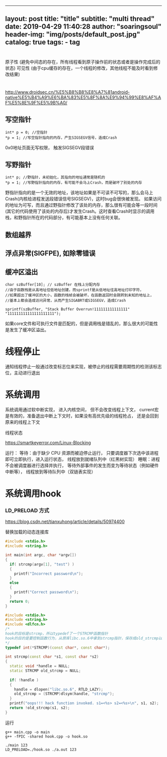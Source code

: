 
---
layout:     post
title:      "title"
subtitle:   "multi thread"
date:       2019-04-29 11:40:28
author:     "soaringsoul"
header-img: "img/posts/default_post.jpg"
catalog: true
tags:
    - tag
---

#
原子性 (避免中间态的存在，所有线程看到原子操作前的状态或者是操作完成后的状态)
可见性 (由于cpu缓存的存在，一个线程的修改，其他线程不能及时看到修改结果)

# 
http://www.droidsec.cn/%E5%B8%B8%E8%A7%81android-native%E5%B4%A9%E6%BA%83%E5%8F%8A%E9%94%99%E8%AF%AF%E5%8E%9F%E5%9B%A0/

## 写空指针
```
int* p = 0; //空指针
*p = 1; //写空指针指向的内存，产生SIGSEGV信号，造成Crash
```
0x0地址页面无写权限， 触发SIGSEGV段错误

## 写野指针
```
int* p; //野指针，未初始化，其指向的地址通常是随机的
*p = 1; //写野指针指向的内存，有可能不会马上Crash，而是破坏了别处的内存
```
野指针指向的是一个无效的地址，该地址如果是不可读不可写的，那么会马上Crash(内核给进程发送段错误信号SIGSEGV)，这时bug会很快被发现。
如果访问的地址为可写，而且通过野指针修改了该处的内存，那么很有可能会等一段时间(其它的代码使用了该处的内存后)才发生Crash。这时查看Crash时显示的调用栈，和野指针所在的代码部分，有可能基本上没有任何关联。

## 数组越界
## 浮点异常(SIGFPE), 如除零错误

## 缓冲区溢出
```
char szBuffer[10]; // szBuffer 在栈上分配内存
//由于函数栈是从高地址往低地址创建，而sprintf是从低地址往高地址打印字符，
//如果超出了缓冲区的大小，函数的栈帧会被破坏，在函数返回时会跳转到未知的地址上，
//基本上都会造成访问异常，从而产生SIGABRT或SIGSEGV，造成Crash

sprintf(szBuffer, "Stack Buffer Overrun!111111111111111"  "111111111111111111111");
```

如果core文件和可执行文件是匹配的，但是调用栈是错乱的，那么很大的可能性是发生了缓冲区溢出。


# 线程停止
通知线程停止一般通过改变标志位来实现，被停止的线程需要周期性的检测该标志位，主动进行退出



# 系统调用

系统调用通过软中断实现， 进入内核空间， 但不会改变线程上下文， current宏是有效的，准备退出中断上下文时，如果没有高优先级的线程抢占， 还是会回到原来的线程上下文

线程状态

https://smartkeyerror.com/Linux-Blocking

运行：
等待：由于缺少 CPU 资源而被迫停止运行， 只要调度器下次选中该进程即可立即执行，进入运行状态，  线程放到就绪队列中（红黑树实现）
睡眠：进程不会被调度器进行选择并执行， 等待外部事件的发生而变为等待状态（例如硬件中断等）， 线程放到等待队列中（双链表实现）

# 系统调用hook

### LD_PRELOAD 方式

https://blog.csdn.net/tianxuhong/article/details/50974400

替换加载的动态连接库


```c++
#include <stdio.h>
#include <string.h>

int main(int argc, char *argv[])
{
  if( strcmp(argv[1], "test") )
  {
    printf("Incorrect password\n");
  }
  else
  {
    printf("Correct password\n");
  }
  return 0;
}
```


```c++
#include <stdio.h>
#include <string.h>
#include <dlfcn.h>
/*
hook的目标是strcmp，所以typedef了一个STRCMP函数指针
hook的目的是要控制函数行为，从原库libc.so.6中拿到strcmp指针，保存成old_strcmp以备调用
*/
typedef int(*STRCMP)(const char*, const char*);
 
int strcmp(const char *s1, const char *s2)
{
  static void *handle = NULL;
  static STRCMP old_strcmp = NULL;
 
  if( !handle )
  {
    handle = dlopen("libc.so.6", RTLD_LAZY);
    old_strcmp = (STRCMP)dlsym(handle, "strcmp");
  }
  printf("oops!!! hack function invoked. s1=<%s> s2=<%s>\n", s1, s2);
  return !old_strcmp(s1, s2);
}
```


运行
```
g++ main.cpp -o main
g++ -fPIC -shared hook.cpp -o hook.so

./main 123
LD_PRELOAD=./hook.so ./a.out 123
```
